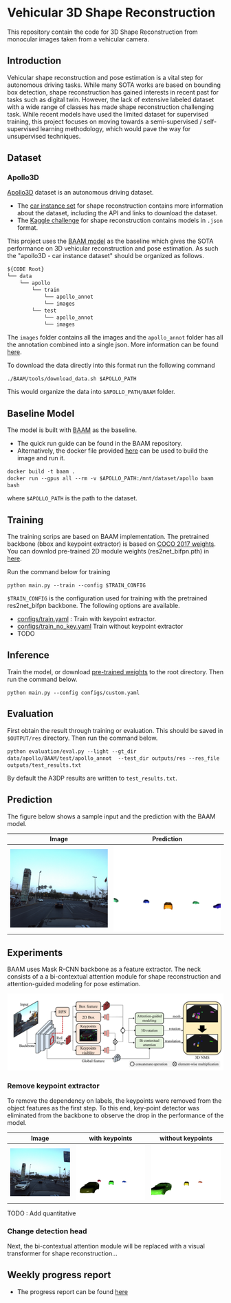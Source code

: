 # Vehicular 3D Shape Reconstruction

This repository contain the code for 3D Shape Reconstruction from monocular images taken from a vehicular camera.

## Introduction

Vehicular shape reconstruction and pose estimation is a vital step for autonomous driving tasks. While many SOTA works are based on bounding box detection, shape reconstruction has gained interests in recent past for tasks such as digital twin. However, the lack of extensive labeled dataset with a wide range of classes has made shape reconstruction challenging task. While recent models have used the limited dataset for supervised training, this project focuses on moving towards a semi-supervised / self-supervised learning methodology, which would pave the way for unsupervised techniques.

## Dataset

### Apollo3D

[Apollo3D](https://apolloscape.auto) dataset is an autonomous driving dataset.

- The [car instance set](https://github.com/ApolloScapeAuto/dataset-api/tree/master/car_instance) for shape reconstruction contains more information about the dataset, including the API and links to download the dataset.
- The [Kaggle challenge](https://www.kaggle.com/competitions/pku-autonomous-driving/data?select=car_models_json) for shape reconstruction contains models in `.json` format.

This project uses the [BAAM model](https://github.com/gywns6287/BAAM/tree/main) as the baseline which gives the SOTA performance on 3D vehicular reconstruction and pose estimation. As such the "apollo3D - car instance dataset" should be organized as follows.



```
${CODE Root}
└── data
    └── apollo
        └── train
            └── apollo_annot
            └── images
        └── test
            └── apollo_annot
            └── images
```

The `images` folder contains all the images and the `apollo_annot` folder has all the annotation combined into a single json. More information can be found [here](https://github.com/gywns6287/BAAM/blob/main/for_git/directory.md).

To download the data directly into this format run the following command
```
./BAAM/tools/download_data.sh $APOLLO_PATH
```
This would organize the data into `$APOLLO_PATH/BAAM` folder.

<!-- Note : All the sets listed above contains the same information. However, the organization of data and the file types used differ.  -->

## Baseline Model

The model is built with [BAAM](https://github.com/gywns6287/BAAM/tree/main/) as the baseline.
- The quick run guide can be found in the BAAM repository.
- Alternatively, the docker file provided [here](./BAAM/Dockerfile) can be used to build the image and run it.

```
docker build -t baam .
docker run --gpus all --rm -v $APOLLO_PATH:/mnt/dataset/apollo baam bash
```
where `$APOLLO_PATH` is the path to the dataset.

## Training

The training scrips are based on BAAM implementation. The pretrained backbone (bbox and keypoint extractor) is based on [COCO 2017 weights](https://drive.google.com/file/d/1GZyzJLB3FTcs8C7MpZRQWw44liYPyOMD/edit). You can downlod pre-trained 2D module weights (res2net_bifpn.pth) in [here](https://drive.google.com/file/d/1aX_-SfHtXAdE-frgrbrlQYuWddhwX3V3/view?usp=drive_link).

Run the command below for training
```
python main.py --train --config $TRAIN_CONFIG
```
`$TRAIN_CONFIG` is the configuration used for training with the pretrained res2net_bifpn backbone. The following options are available.
- [configs/train.yaml](./BAAM/BAAM/configs/train.yaml) : Train with keypoint extractor.
- [configs/train_no_key.yaml](./BAAM/BAAM/configs/train_no_key.yaml) Train without keypoint extractor
- TODO

## Inference
Train the model, or download [pre-trained weights](https://drive.google.com/file/d/1oM-iA5Z-8AOBgX5hUCfAoLX8hcn4YBpp/view?usp=sharing) to the root directory. Then run the command below.
```
python main.py --config configs/custom.yaml
```

## Evaluation

First obtain the result through training or evaluation. This should be saved in `$OUTPUT/res` directory. Then run the command below.
```
python evaluation/eval.py --light --gt_dir data/apollo/BAAM/test/apollo_annot  --test_dir outputs/res --res_file outputs/test_results.txt
```
By default the A3DP results are written to `test_results.txt`.


## Prediction

The figure below shows a sample input and the prediction with the BAAM model.

Image             |  Prediction
:-------------------------:|:-------------------------:
![](./BAAM/vis_results/171206_081123508_Camera_5.jpg)  |  ![](./BAAM/vis_results/171206_081123508_Camera_5.image_plane.png)


## Experiments

BAAM uses Mask R-CNN backbone as a feature extractor. The neck consists of a a bi-contextual attention module for shape reconstruction and attention-guided modeling for pose estimation.

![](./reports/images/BAAM.png)

### Remove keypoint extractor

To remove the dependency on labels, the keypoints were removed from the object features as the first step. To this end, key-point detector was eliminated from the backbone to observe the drop in the performance of the model.

Image             |  with keypoints     |  without keypoints
:-------------------------:|:-------------------------:|:-------------------------:
![](./BAAM\vis_results\output_no_keys\vis_results\171206_081122658_Camera_5.jpg)  |  ![](./BAAM\vis_results\output_with_keys\vis_results\171206_081122658_Camera_5.image_plane.png) | ![](BAAM\vis_results\output_no_keys\vis_results\171206_081122658_Camera_5.image_plane.png)

TODO : Add quantitative

### Change detection head

Next, the bi-contextual attention module will be replaced with a visual transformer for shape reconstruction...

<!-- ## Evaluation -->


## Weekly progress report

- The progress report can be found [here](https://docs.google.com/document/d/16RfMfSbtCRv5nYbSyYtppTITUEyDj1bzGLlCNlxb1fs/edit?usp=sharing)


<!-- ## Getting started

To make it easy for you to get started with GitLab, here's a list of recommended next steps.

Already a pro? Just edit this README.md and make it your own. Want to make it easy? [Use the template at the bottom](#editing-this-readme)!

## Add your files

- [ ] [Create](https://docs.gitlab.com/ee/user/project/repository/web_editor.html#create-a-file) or [upload](https://docs.gitlab.com/ee/user/project/repository/web_editor.html#upload-a-file) files
- [ ] [Add files using the command line](https://docs.gitlab.com/ee/gitlab-basics/add-file.html#add-a-file-using-the-command-line) or push an existing Git repository with the following command:

```
cd existing_repo
git remote add origin https://gitlab.vision.in.tum.de/s0056/vehicular-3d-shape-reconstruction.git
git branch -M main
git push -uf origin main
```

## Integrate with your tools

- [ ] [Set up project integrations](https://gitlab.vision.in.tum.de/s0056/vehicular-3d-shape-reconstruction/-/settings/integrations)

## Collaborate with your team

- [ ] [Invite team members and collaborators](https://docs.gitlab.com/ee/user/project/members/)
- [ ] [Create a new merge request](https://docs.gitlab.com/ee/user/project/merge_requests/creating_merge_requests.html)
- [ ] [Automatically close issues from merge requests](https://docs.gitlab.com/ee/user/project/issues/managing_issues.html#closing-issues-automatically)
- [ ] [Enable merge request approvals](https://docs.gitlab.com/ee/user/project/merge_requests/approvals/)
- [ ] [Automatically merge when pipeline succeeds](https://docs.gitlab.com/ee/user/project/merge_requests/merge_when_pipeline_succeeds.html)

## Test and Deploy

Use the built-in continuous integration in GitLab.

- [ ] [Get started with GitLab CI/CD](https://docs.gitlab.com/ee/ci/quick_start/index.html)
- [ ] [Analyze your code for known vulnerabilities with Static Application Security Testing(SAST)](https://docs.gitlab.com/ee/user/application_security/sast/)
- [ ] [Deploy to Kubernetes, Amazon EC2, or Amazon ECS using Auto Deploy](https://docs.gitlab.com/ee/topics/autodevops/requirements.html)
- [ ] [Use pull-based deployments for improved Kubernetes management](https://docs.gitlab.com/ee/user/clusters/agent/)
- [ ] [Set up protected environments](https://docs.gitlab.com/ee/ci/environments/protected_environments.html)

***

# Editing this README

When you're ready to make this README your own, just edit this file and use the handy template below (or feel free to structure it however you want - this is just a starting point!). Thank you to [makeareadme.com](https://www.makeareadme.com/) for this template.

## Suggestions for a good README
Every project is different, so consider which of these sections apply to yours. The sections used in the template are suggestions for most open source projects. Also keep in mind that while a README can be too long and detailed, too long is better than too short. If you think your README is too long, consider utilizing another form of documentation rather than cutting out information.

## Name
Choose a self-explaining name for your project.

## Description
Let people know what your project can do specifically. Provide context and add a link to any reference visitors might be unfamiliar with. A list of Features or a Background subsection can also be added here. If there are alternatives to your project, this is a good place to list differentiating factors.

## Badges
On some READMEs, you may see small images that convey metadata, such as whether or not all the tests are passing for the project. You can use Shields to add some to your README. Many services also have instructions for adding a badge.

## Visuals
Depending on what you are making, it can be a good idea to include screenshots or even a video (you'll frequently see GIFs rather than actual videos). Tools like ttygif can help, but check out Asciinema for a more sophisticated method.

## Installation
Within a particular ecosystem, there may be a common way of installing things, such as using Yarn, NuGet, or Homebrew. However, consider the possibility that whoever is reading your README is a novice and would like more guidance. Listing specific steps helps remove ambiguity and gets people to using your project as quickly as possible. If it only runs in a specific context like a particular programming language version or operating system or has dependencies that have to be installed manually, also add a Requirements subsection.

## Usage
Use examples liberally, and show the expected output if you can. It's helpful to have inline the smallest example of usage that you can demonstrate, while providing links to more sophisticated examples if they are too long to reasonably include in the README.

## Support
Tell people where they can go to for help. It can be any combination of an issue tracker, a chat room, an email address, etc.

## Roadmap
If you have ideas for releases in the future, it is a good idea to list them in the README.

## Contributing
State if you are open to contributions and what your requirements are for accepting them.

For people who want to make changes to your project, it's helpful to have some documentation on how to get started. Perhaps there is a script that they should run or some environment variables that they need to set. Make these steps explicit. These instructions could also be useful to your future self.

You can also document commands to lint the code or run tests. These steps help to ensure high code quality and reduce the likelihood that the changes inadvertently break something. Having instructions for running tests is especially helpful if it requires external setup, such as starting a Selenium server for testing in a browser.

## Authors and acknowledgment
Show your appreciation to those who have contributed to the project.

## License
For open source projects, say how it is licensed.

## Project status
If you have run out of energy or time for your project, put a note at the top of the README saying that development has slowed down or stopped completely. Someone may choose to fork your project or volunteer to step in as a maintainer or owner, allowing your project to keep going. You can also make an explicit request for maintainers. 
-->
